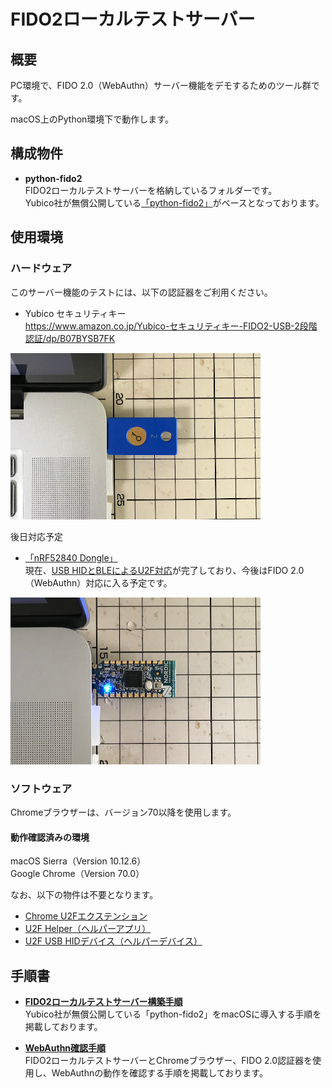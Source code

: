 # FIDO2ローカルテストサーバー

## 概要
PC環境で、FIDO 2.0（WebAuthn）サーバー機能をデモするためのツール群です。

macOS上のPython環境下で動作します。

## 構成物件

* <b>python-fido2</b><br>
FIDO2ローカルテストサーバーを格納しているフォルダーです。<br>
Yubico社が無償公開している[「python-fido2」](https://developers.yubico.com/python-fido2/)がベースとなっております。

## 使用環境

### ハードウェア

このサーバー機能のテストには、以下の認証器をご利用ください。<br>

- Yubico セキュリティキー<br>
https://www.amazon.co.jp/Yubico-セキュリティキー-FIDO2-USB-2段階認証/dp/B07BYSB7FK<br>
<img src="assets/0001.png" width="400">

後日対応予定

- [「nRF52840 Dongle」](https://www.mouser.jp/new/nordicsemiconductor/nordic-nrf52840-usb-dongle/)<br>
現在、[USB HIDとBLEによるU2F対応](../nRF5_SDK_v15.2.0)が完了しており、今後はFIDO 2.0（WebAuthn）対応に入る予定です。<br>
<img src="assets/0009.png" width="400">

### ソフトウェア

Chromeブラウザーは、バージョン70以降を使用します。

#### 動作確認済みの環境
macOS Sierra（Version 10.12.6）<br>
Google Chrome（Version 70.0）

なお、以下の物件は不要となります。
- [Chrome U2Fエクステンション](https://github.com/diverta/onecard-fido/tree/master/Research/u2f-ref-code/u2f-chrome-extension)
- [U2F Helper（ヘルパーアプリ）](https://github.com/diverta/onecard-fido/blob/master/Usage/HELPER_INSTALL.md)
- [U2F USB HIDデバイス（ヘルパーデバイス）](https://github.com/diverta/onecard-fido/blob/master/U2FHIDDevice/readme.md)

## 手順書

- <b>[FIDO2ローカルテストサーバー構築手順](FIDO2LOCALSVR.md) </b><br>
Yubico社が無償公開している「python-fido2」をmacOSに導入する手順を掲載しております。

- <b>[WebAuthn確認手順](WEBAUTHNTEST.md) </b><br>
FIDO2ローカルテストサーバーとChromeブラウザー、FIDO 2.0認証器を使用し、WebAuthnの動作を確認する手順を掲載しております。
